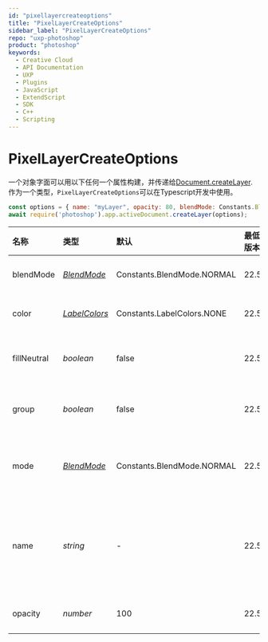```yaml
---
id: "pixellayercreateoptions"
title: "PixelLayerCreateOptions"
sidebar_label: "PixelLayerCreateOptions"
repo: "uxp-photoshop"
product: "photoshop"
keywords:
  - Creative Cloud
  - API Documentation
  - UXP
  - Plugins
  - JavaScript
  - ExtendScript
  - SDK
  - C++
  - Scripting
---
```


# PixelLayerCreateOptions

一个对象字面可以用以下任何一个属性构建，并传递给[Document.createLayer](/ps_reference/classes/document/#createlayer).
作为一个类型，`PixelLayerCreateOptions`可以在Typescript开发中使用。

```javascript
const options = { name: "myLayer", opacity: 80, blendMode: Constants.BlendMode.COLORDODGE };
await require('photoshop').app.activeDocument.createLayer(options);
```

| 名称        | 类型                                                         | 默认                       | 最低版本 | 描述                                                         |
| :------ | :------ | :------ | :------ | :------ |
| blendMode | [*BlendMode*](/ps_reference/modules/constants/#blendmode) | Constants.BlendMode.NORMAL | 22.5 | 新建图层或组的混合模式。                                     |
| color | [*LabelColors*](/ps_reference/modules/constants/#labelcolors) | Constants.LabelColors.NONE | 22.5 | 新建图层或组的标签颜色。 |
| fillNeutral | *boolean* | false | 22.5 | 应用混合模式时，是否用中性色填充该层。 |
| group | *boolean* | false | 22.5 | 是否使用前一个图层来创建剪切蒙版。 |
| mode | [*BlendMode*](/ps_reference/modules/constants/#blendmode) | Constants.BlendMode.NORMAL | 22.5 | 已废弃，请使用上面的`blendMode`，因为它将覆盖这个值。 |
| name | *string* | - | 22.5 | 新建图层的名称。如果没有提供值，那么将按照模板生成一个名称。, &quot;Layer #&quot;. |
| opacity | *number* | 100 | 22.5 | 新创建的层或组的不透明度。 |
